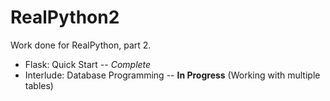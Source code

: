 # RealPython2
Work done for RealPython, part 2.

- Flask: Quick Start -- *Complete*
- Interlude: Database Programming -- **In Progress** (Working with multiple tables)

